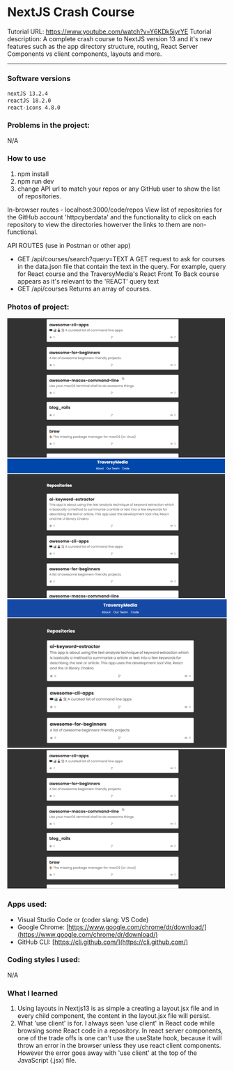 # NextJS Crash Course
Tutorial URL: https://www.youtube.com/watch?v=Y6KDk5iyrYE
Tutorial description: A complete crash course to NextJS version 13 and it's new features such as the app directory structure, routing, React Server Components vs client components, layouts and more. 

___________

### Software versions
    nextJS 13.2.4
    reactJS 18.2.0
    react-icons 4.8.0
### Problems in the project:
N/A

### How to use
1. npm install
2. npm run dev
3. change API url to match your repos or any GitHub user to show the list of repositories.

In-browser routes
    - localhost:3000/code/repos
    View list of repositories for the GitHub account 'httpcyberdata' and the functionality to click on each repository to view the directories howerver the links to them are non-functional.


API ROUTES (use in Postman or other app)
- GET /api/courses/search?query=TEXT
    A GET request to ask for courses in the data.json file that contain the text in the query. For example, query for React course and the TraversyMedia's React Front To Back course appears as it's relevant to the 'REACT' query text
- GET /api/courses
    Returns an array of courses.

### Photos of project:
![](/public/nextjs13-cc1.gif)
![](/public/nextjs-13-cc.gif)
![](/public/nextjs-13-image1.png)
![](/public/nextjs13-cc1.gif)

### Apps used:
- Visual Studio Code or (coder slang: VS Code)	[](https://code.visualstudio.com/)
- Google Chrome: [https://www.google.com/chrome/dr/download/](https://www.google.com/chrome/dr/download/)
- GitHub CLI: [https://cli.github.com/](https://cli.github.com/) 

### Coding styles I used:
N/A

### What I learned
1. Using layouts in Nextjs13 is as simple a creating a layout.jsx file and in every child component, the content in the layout.jsx file will persist.
2. What 'use client' is for. I always seen 'use client' in React code while browsing some React code in a repository. In react server components, one of the trade offs is one can't use the useState hook, because it will throw an error in the browser unless they use react client components. However the error goes away with 'use client' at the top of the JavaScript (.jsx) file.